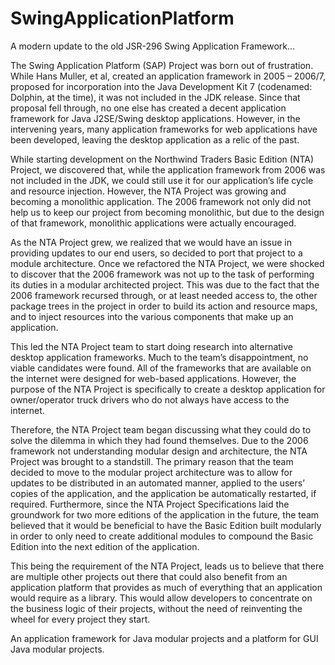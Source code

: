 # SwingApplicationPlatform
A modern update to the old JSR-296 Swing Application Framework...

The Swing Application Platform (SAP) Project was born out of frustration. While Hans Muller, et al, created an application framework in 2005 – 2006/7, proposed for incorporation into the Java Development Kit 7 (codenamed: Dolphin, at the time), it was not included in the JDK release. Since that proposal fell through, no one else has created a decent application framework for Java J2SE/Swing desktop applications. However, in the intervening years, many application frameworks for web applications have been developed, leaving the desktop application as a relic of the past.

While starting development on the Northwind Traders Basic Edition (NTA) Project, we discovered that, while the application framework from 2006 was not included in the JDK, we could still use it for our application’s life cycle and resource injection. However, the NTA Project was growing and becoming a monolithic application. The 2006 framework not only did not help us to keep our project from becoming monolithic, but due to the design of that framework, monolithic applications were actually encouraged. 

As the NTA Project grew, we realized that we would have an issue in providing updates to our end users, so decided to port that project to a module architecture. Once we refactored the NTA Project, we were shocked to discover that the 2006 framework was not up to the task of performing its duties in a modular architected project. This was due to the fact that the 2006 framework recursed through, or at least needed access to, the other package trees in the project in order to build its action and resource maps, and to inject resources into the various components that make up an application.

This led the NTA Project team to start doing research into alternative desktop application frameworks. Much to the team’s disappointment, no viable candidates were found. All of the frameworks that are available on the internet were designed for web-based applications. However, the purpose of the NTA Project is specifically to create a desktop application for owner/operator truck drivers who do not always have access to the internet.

Therefore, the NTA Project team began discussing what they could do to solve the dilemma in which they had found themselves. Due to the 2006 framework not understanding modular design and architecture, the NTA Project was brought to a standstill. The primary reason that the team decided to move to the modular project architecture was to allow for updates to be distributed in an automated manner, applied to the users’ copies of the application, and the application be automatically restarted, if required. Furthermore, since the NTA Project Specifications laid the groundwork for two more editions of the application in the future, the team believed that it would be beneficial to have the Basic Edition built modularly in order to only need to create additional modules to compound the Basic Edition into the next edition of the application.

This being the requirement of the NTA Project, leads us to believe that there are multiple other projects out there that could also benefit from an application platform that provides as much of everything that an application would require as a library. This would allow developers to concentrate on the business logic of their projects, without the need of reinventing the wheel for every project they start.

An application framework for Java modular projects and a platform for GUI Java modular projects.
